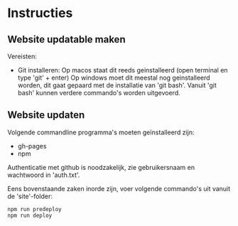 # Instructies

## Website updatable maken
Vereisten:
- Git installeren:
Op macos staat dit reeds geinstalleerd (open terminal en type 'git' + enter)
Op windows moet dit meestal nog geinstalleerd worden, dit gaat gepaard met de installatie van 'git bash'.
Vanuit 'git bash' kunnen verdere commando's worden uitgevoerd.

## Website updaten
Volgende commandline programma's moeten geïnstalleerd zijn:
- gh-pages
- npm

Authenticatie met github is noodzakelijk, zie gebruikersnaam en wachtwoord in 'auth.txt'.

Eens bovenstaande zaken inorde zijn, voer volgende commando's uit vanuit de 'site'-folder:
```
npm run predeploy
npm run deploy
